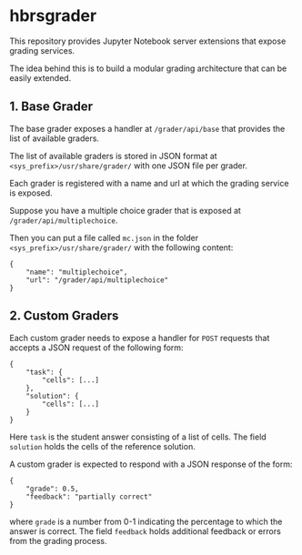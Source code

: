 # hbrsgrader

This repository provides Jupyter Notebook server extensions that expose grading services.

The idea behind this is to build a modular grading architecture that can be easily extended.

## 1. Base Grader

The base grader exposes a handler at ```/grader/api/base``` that provides the list of available graders.

The list of available graders is stored in JSON format at 
```<sys_prefix>/usr/share/grader/```
with one JSON file per grader.

Each grader is registered with a name and url at which the grading service is exposed.

Suppose you have a multiple choice grader that is exposed at ```/grader/api/multiplechoice```.

Then you can put a file called ```mc.json``` in the folder ```<sys_prefix>/usr/share/grader/``` with the following content:

```
{
    "name": "multiplechoice",
    "url": "/grader/api/multiplechoice"
}
```

## 2. Custom Graders

Each custom grader needs to expose a handler for ```POST``` requests that accepts a JSON request of the following form:

```
{
    "task": {
        "cells": [...]
    },
    "solution": {
        "cells": [...]
    }
}
```

Here ```task``` is the student answer consisting of a list of cells. The field ```solution``` holds the cells of the reference solution.

A custom grader is expected to respond with a JSON response of the form:

```
{
    "grade": 0.5,
    "feedback": "partially correct"
}
```

where ```grade``` is a number from 0-1 indicating the percentage to which the answer is correct. The field ```feedback``` holds additional feedback or errors from the grading process.



